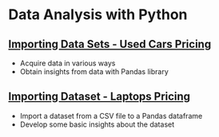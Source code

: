# Data Analysis with Python


## [Importing Data Sets - Used Cars Pricing](https://github.com/shadowdk3/IBM-Data-Analyst-Professional-Certificate/blob/main/IBM_data_analysis_with_python/Module1/DA0101EN-Review-Introduction-20231003-1696291200.jupyterlite.ipynb)

-   Acquire data in various ways
-   Obtain insights from data with Pandas library

## [Importing Dataset - Laptops Pricing](https://github.com/shadowdk3/IBM-Data-Analyst-Professional-Certificate/blob/main/IBM_data_analysis_with_python/Module1/Practice_data_loading.jupyterlite.ipynb)

- Import a dataset from a CSV file to a Pandas dataframe
- Develop some basic insights about the dataset
